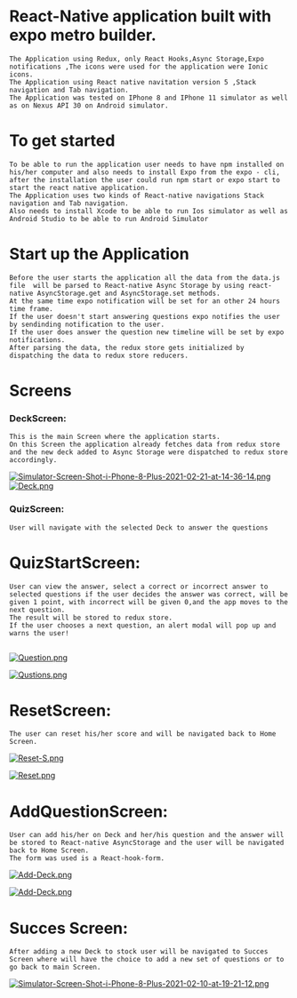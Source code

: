 # React-Native application built with expo metro builder.

```
The Application using Redux, only React Hooks,Async Storage,Expo notifications ,The icons were used for the application were Ionic icons.
The Application using React native navitation version 5 ,Stack navigation and Tab navigation.
The Application was tested on IPhone 8 and IPhone 11 simulator as well as on Nexus API 30 on Android simulator.
```

# To get started

```
To be able to run the application user needs to have npm installed on his/her computer and also needs to install Expo from the expo - cli, after the installation the user could run npm start or expo start to start the react native application.
The Application uses two kinds of React-native navigations Stack navigation and Tab navigation.
Also needs to install Xcode to be able to run Ios simulator as well as Android Studio to be able to run Android Simulator

```

# Start up the Application

```
Before the user starts the application all the data from the data.js file  will be parsed to React-native Async Storage by using react-native AsyncStorage.get and AsyncStorage.set methods.
At the same time expo notification will be set for an other 24 hours time frame.
If the user doesn't start answering questions expo notifies the user by sendinding notification to the user.
If the user does answer the question new timeline will be set by expo notifications.
After parsing the data, the redux store gets initialized by dispatching the data to redux store reducers.
```

# Screens

### DeckScreen:

```
This is the main Screen where the application starts.
On this Screen the application already fetches data from redux store and the new deck added to Async Storage were dispatched to redux store accordingly.

```



[![Simulator-Screen-Shot-i-Phone-8-Plus-2021-02-21-at-14-36-14.png](https://i.postimg.cc/K8txvDnJ/Simulator-Screen-Shot-i-Phone-8-Plus-2021-02-21-at-14-36-14.png)](https://postimg.cc/qNB91nD3)                                     [![Deck.png](https://i.postimg.cc/BZLJ833h/Deck.png)](https://postimg.cc/dDYbXzLd)

### QuizScreen:

```
User will navigate with the selected Deck to answer the questions
```

# QuizStartScreen:

```
User can view the answer, select a correct or incorrect answer to selected questions if the user decides the answer was correct, will be given 1 point, with incorrect will be given 0,and the app moves to the next question.
The result will be stored to redux store.
If the user chooses a next question, an alert modal will pop up and warns the user!


```

[![Question.png](https://i.postimg.cc/fLPR0TkK/Question.png)](https://postimg.cc/PpmjgHWp)

[![Qustions.png](https://i.postimg.cc/hPdNnPnB/Qustions.png)](https://postimg.cc/D87xdhmj)

# ResetScreen:

```
The user can reset his/her score and will be navigated back to Home Screen.
```

[![Reset-S.png](https://i.postimg.cc/8z8Qff4c/Reset-S.png)](https://postimg.cc/xcPFWCWV)

[![Reset.png](https://i.postimg.cc/5t7CnJ6H/Reset.png)](https://postimg.cc/R3thZj19)

# AddQuestionScreen:

```
User can add his/her on Deck and her/his question and the answer will be stored to React-native AsyncStorage and the user will be navigated back to Home Screen.
The form was used is a React-hook-form.
```

[![Add-Deck.png](https://i.postimg.cc/8PzVVV5k/Add-Deck.png)](https://postimg.cc/V5phjpn2)

[![Add-Deck.png](https://i.postimg.cc/Gh68BK6D/Add-Deck.png)](https://postimg.cc/4mbNq6f4)

# Succes Screen:

```
After adding a new Deck to stock user will be navigated to Succes Screen where will have the choice to add a new set of questions or to go back to main Screen.

```
[![Simulator-Screen-Shot-i-Phone-8-Plus-2021-02-10-at-19-21-12.png](https://i.postimg.cc/bNC298MK/Simulator-Screen-Shot-i-Phone-8-Plus-2021-02-10-at-19-21-12.png)](https://postimg.cc/2VW6zpCw)

